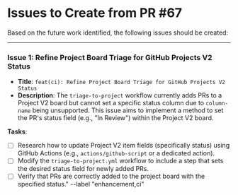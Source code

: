 # Issues to Create from PR #67

Based on the future work identified, the following issues should be created:

---

### Issue 1: Refine Project Board Triage for GitHub Projects V2 Status

*   **Title**: `feat(ci): Refine Project Board Triage for GitHub Projects V2 Status`
*   **Description**: The `triage-to-project` workflow currently adds PRs to a Project V2 board but cannot set a specific status column due to `column-name` being unsupported. This issue aims to implement a method to set the PR's status field (e.g., "In Review") within the Project V2 board.

**Tasks**:
*   [ ] Research how to update Project V2 item fields (specifically status) using GitHub Actions (e.g., `actions/github-script` or a dedicated action).
*   [ ] Modify the `triage-to-project.yml` workflow to include a step that sets the desired status field for newly added PRs.
*   [ ] Verify that PRs are correctly added to the project board with the specified status." --label "enhancement,ci"